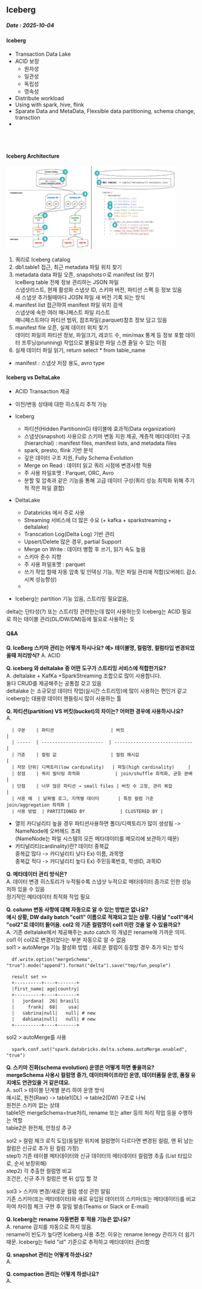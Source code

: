 ## Iceberg
##### Date : 2025-10-04   


#### Iceberg    
- Transaction Data Lake 
- ACID 보장
  - 원자성
  - 일관성
  - 독립성
  - 영속성 
- Distribute workload 
- Using with spark, hive, flink 
- Sparate Data and MetaData, Flexsible data partitioning, schema change, transction 
- 

    
</br></br>  


#### Iceberg Architecture      
<img src = "img/img_4.png" width = "450" height = "220"/>

1. 쿼리로 Iceberg catalog 
2. db1.table1 접근, 최근 metadata 파일 위치 찾기
3. metadata data 파일 오픈, snapshotsㅇ로 manifest list 찾기   
IceBerg table 전체 정보 관리하는 JSON 파일    
스냅샷리스트, 현재 활성화 스냅샷 ID, 스키마 버전, 파티션 스펙 등 정보 있음    
새 스냅샷 추가될때마다 JOSN 파일 새 버전 기록 되는 방식      
4. manifest list 접근하여 manifest 파일 위치 검색   
스냅샷에 속한 여러 매니페스트 파일 리스트     
매니페스트마다 파티션 범위, 참조파일(.parquet)참조 정보 담고 있음    
5. manifest file 오픈, 실제 데이터 위치 찾기      
데이터 파일의 파티션 정보, 파일크기, 레코드 수, min/max 통계 등 정보 포함 
데이터 프루닝(prunning) 작업으로 불필요한 파일 스캔 줄일 수 있는 이점     
6. 실제 데이터 파일 읽기, return select * from table_name      

* manifest : 스냅샷 저장 용도, avro type 

#### Iceberg vs DeltaLake
- ACID Transaction 제공
- 이전/변동 상태에 대한 히스토리 추적 가능
- Iceberg
  - 파티션(Hidden PartitioninG) 테이블에 효과적(Data organization)
  - 스냅샷(snapshot) 사용으로 스키마 변동 지원 제공, 계층적 메타데이터 구조(hierarchial) : manifest files, manifest lists, and metadata files
  - spark, presto, flink 기반 분석
  - 깊은 데이터 구조 지원, Fully Schema Evolution
  - Merge on Read : 데이터 읽고 쿼리 시점에 변경사항 적용
  - 주 사용 파일포멧 : Parquet, ORC, Avro 
  - 분할 및 압축과 같은 기능을 통해 고급 데이터 구성(쿼리 성능 최적화 위해 주기적 작은 파일 결합)
- DeltaLake
  - Databricks 에서 주로 사용
  - Streaming 서비스에 더 많은 수요 (+ kafka + sparkstreaming + deltalake)
  - Transcation Log(Delta Log) 기반 관리
  - Upsert/Delete 많은 경우, partial Support 
  - Merge on Write : 데이터 병합 후 쓰기, 읽기 속도 높음 
  - 스키마 준수 지향 
  - 주 사용 파일포멧 : parquet
  - 쓰기 작업 할때 자동 압축 및 인덱싱 기능, 작은 파일 관리에 적합(오버헤드 감소시켜 성능향상)
  - 

- Iceberg는 partition 기능 있음, 스트리밍 필요없음, 

delta는 단타성(?) 또는 스트리밍 관련한는데 많이 사용하는듯
Iceberg는 ACID 필요로 하는 테이블 관리(DL/DW/DM)등에 필요로 사용하는 듯 
 


#### Q&A
**Q. IceBerg 스키마 관리는 어떻게 하시나요? 예> 테이블명, 컬럼명, 컬럼타입 변경되었을때 처리방식?**
A. ACID


**Q. iceberg 와 deltalake 중 어떤 도구가 스트리밍 서비스에 적합한가요?**    
A. deltalake + KafKa +SparkStreaming 조합으로 많이 사용합니다.          
둘다 CRUD를 제공해주는 공통점 갖고 있음          
deltalake 는 소규모성 데이터 작업(실시간 스트리밍)에 많이 사용하는 편인거 같고          
iceberg는 대용량 데이터 핸들링시 많이 사용하는 툴                    

**Q. 파티션(partition) VS 버킷(bucket)의 차이는? 어떠한 경우에 사용하시나요?**     
A. 
``` 
  | 구분    | 파티션                     | 버킷                            |
  | -----  | -----------------------  | -----------------------------  |
  | 기준    | 컬럼 값                    | 컬럼 해시값                        |
  | 저장 단위| 디렉토리(low cardinality)   | 파일(high cardinality)     |
  | 장점    | 쿼리 필터링 최적화             | join/shuffle 최적화, 균등 분배          |
  | 단점    | 너무 많은 파티션 → small files | 버킷 수 고정, 관리 복잡                  |
  | 사용 예  | 날짜별 로그, 지역별 데이터       | 특정 컬럼 기준 join/aggregation 최적화 |
  | 사용 방법  | PARTITIONED BY             | CLUSTERED BY |
```
  - 열의 카디널리티 높을 경우 파티션사용하면 폴더/디렉토리가 많이 생성됨 -> NameNode에 오버헤드 초래         
(NameNode는 파일 시스템의 모든 메타데이터를 메모리에 보관하기 때문)
  - 카티널리티(cardinality)란? 
데이터 중복값          
중복값 많다 -> 카디널리티 낮다 Ex) 이름, 과목명           
중복값 적다 -> 카디널리티 높다 Ex) 주민등록번호, 학생ID, 과목ID               

**Q. 메타데이터 관리 방식은?**       
A. 데이터 변경 히스토리가 누적될수록 스냅샷 누적으로 메타데이터 증가로 인한 성능 저하 있을 수 있음               
정기적인 메타데이터 최적화 작업 필요              


**Q. column 변동 사항에 대해 자동으로 알 수 있는 방법은 없나요?   
예시 상황, DW daily batch "col1" 이름으로 적재되고 있는 상황. 
다음날 "col1"에서 "col2"로 데이터 들어옴. 
col2 의 기존 컬럼명이 col1 이란 것을 알 수 있을까요?**        
A. 기존 deltalake에서 제공해주는 auto catch 의 개념은 rename에 가까운 의미.   
col1 이 col2로 변경되었다는 부분 자동으로 알 수 없음       
sol1 > autoMerge 기능 활성화 방법 : 새로운 컬럼이 등장할 경우 추가 되는 방식              
```
  df.write.option("mergeSchema", "true").mode("append").format("delta").save("tmp/fun_people") 
```        
```  
  result set >> 
  +----------+----+-------+
  |first_name| age|country|
  +----------+----+-------+
  |   jordana|  26| brasil|
  |     frank|  68|    usa|
  |   sabrina|null|   null| # new
  |   dahiana|null|   null| # new
  +----------+----+-------+
```  
sol2 > autoMerge를 사용       
```
  spark.conf.set("spark.databricks.delta.schema.autoMerge.enabled", "true")
```  

**Q. 스키마 진화(schema evolution) 운영은 어떻게 하면 좋을까요?            
mergeSchema 사용시 컬럼명 증가, 데이터파이프라인 운영, 데이터품질 운영, 품질 유지에도 연관있을 거 같은데요.**        
A. 
sol1 > 테이블 단계별 분리 하여 운영 방식      
예시로, 원천(Raw) -> table1(DL) -> table2(DW) 구조로 나눠     
원천은 스키마 없는 상태      
table1은 mergeSchema=true처리, rename 또는 alter 등의 처리 작업 등을 수행하는 역할    
table2은 완전체, 안정성 추구 

sol2 > 컬럼 체크 로직 도입(동일한 위치에 컬럼명이 다르다면 변경된 컬럼, 맨 뒤 남는 컬럼은 신규로 추가 된 컬럼 가정)      
step1) 기존 테이블 메타데이터와 신규 데이터의 메타데이터 컬럼명 추출 (List 타입으로, 순서 보장위해)      
step2) 각 추출한 컬럼명 비교       
조건은, 신규 추가 컬럼은 맨 뒤 삽입 할 것       

sol3 > 스키마 변경/새로운 컬럼 생성 관한 알림           
기존 스키마(또는 메타데이터)와 새로 유입된 데이터의 스키마(또는 메타데이터)를 비교하여 차이점 체크 구현 후 알림 발송(Teams or Slack or E-mail)


**Q. Iceberg는 rename 자동변환 후 적용 기능은 없나요?**     
A. rename 감지를 자동으로 하지 않음.    
rename이 빈도가 높다면 Iceberg 사용 추천. 이유는 rename lenegy 관리가 더 쉽기 때문. 
Iceberg는 field "id" 기준으로 추적하고 메타데이터 관리함 




**Q. snapshot 관리는 어떻게 하셨나요?**     
A. 

**Q. compaction 관리는 어떻게 하셨나요?**      
A. 
